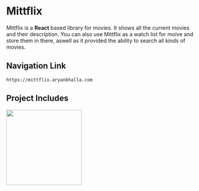 # Mittflix

Mittflix is a **React** based library for movies. It shows all the current movies and their description. You can also use Mittflix as a watch list for moive and store them in there, aswell as it provided the ability to search all kinds of movies.

## Navigation Link
```
https://mittflix.aryanbhalla.com
```

## Project Includes
<img src="https://user-images.githubusercontent.com/30186107/29488525-f55a69d0-84da-11e7-8a39-5476f663b5eb.png" width="200">

